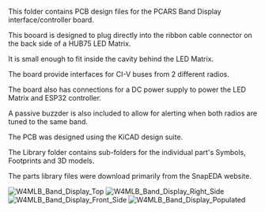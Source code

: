 This folder contains PCB design files for the PCARS Band Display interface/controller board.

This booard is designed to plug directly into the ribbon cable connector on the back side of a HUB75 LED Matrix.

It is small enough to fit inside the cavity behind the LED Matrix.

The board provide interfaces for CI-V buses from 2 different radios.

The board also has connections for a DC power supply to power the LED Matrix and ESP32 controller.

A passive buzzder is also included to allow for alerting when both radios are tuned to the same band.

The PCB was designed using the KiCAD design suite.

The Library folder contains sub-folders for the individual part's Symbols, Footprints and 3D models.

The parts library files were download primarily from the SnapEDA website.

![W4MLB_Band_Display_Top](https://github.com/user-attachments/assets/56c776f7-7528-4b63-87cb-8b60260b37a6)
![W4MLB_Band_Display_Right_Side](https://github.com/user-attachments/assets/de4d98ed-7857-43d8-9c2a-59d043541959)
![W4MLB_Band_Display_Front_Side](https://github.com/user-attachments/assets/901452d9-7efe-4f12-93e1-dfc02552541d)
![W4MLB_Band_Display_Populated](https://github.com/user-attachments/assets/4c4d3978-4508-4d73-a004-91be7ef7f67d)
